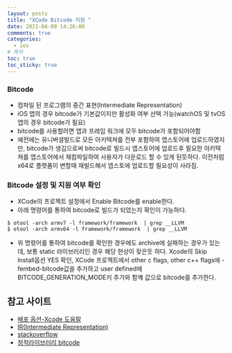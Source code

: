 ```yaml
---
layout: posts
title: "XCode Bitcode 지원 "
date: 2021-04-09 14:26:00
comments: true
categories:
  - ios
# 목차
toc: true
toc_sticky: true
---
```


### Bitcode
  * 컴파일 된 프로그램의 중간 표현(Intermediate Representation)
  * iOS 앱의 경우 bitcode가 기본값이지만 활성화 여부 선택 가능(watchOS 및 tvOS 앱의 경우 bitcode가 필요)
  * bitcode를 사용할려면 앱과 프레임 워크에 모두 bitcode가 포함되어야함
  * 예전에는 유니버셜빌드로 모든 아키텍쳐를 전부 포함하여 앱스토어에 업로드하였지만, bitcode가 생김으로써 bitcode로 빌드시 앱스토어에 업로드후 필요한 아키텍쳐를 앱스토어에서 재컴파일하여 사용자가 다운로드 할 수 있게 된듯하다. 이전처럼 x64로 플랫폼이 변할때 재빌드해서 앱스토에 업로드할 필요성이 사라짐.

### Bitcode 설정 및 지원 여부 확인
  * XCode의 프로젝트 설정에서 Enable Bitcode를 enable한다.
  * 아래 명령어를 통하여 bitcode로 빌드가 되었는지 확인이 가능하다.
  ```
  $ otool -arch armv7 -l framework/framework  | grep __LLVM
  $ otool -arch armv64 -l framework/framework  | grep __LLVM
  ```
  * 위 명령어를 통하여 bitcode를 확인한 경우에도 archive에 실패하는 경우가 있는데, 보통 static 라이브러리인 경우 해당 현상이 잦은듯 하다. Xcode의 Skip Install옵션 YES 확인, XCode 프로젝트에서 other c flags, other c++ flags에 -fembed-bitcode값을 추가하고 user defined에 BITCODE_GENERATION_MODE키 추가와 함꼐 값으로 bitcode를 추가한다.

## 참고 사이트

  - [배포 옵션-Xcode 도움말](https://help.apple.com/xcode/mac/11.0/index.html?localePath=en.lproj#/devde46df08a)
  - [IR(Intermediate Representation)](https://www.lazenca.net/pages/viewpage.action?pageId=6324673)
  - [stackoverflow](https://stackoverflow.com/questions/61824439/bitcode-bundle-could-not-be-generated-because)
  - [정적라이브러리 bitcode](https://oraora.tistory.com/entry/iOS-%ED%94%84%EB%A1%9C%EC%A0%9D%ED%8A%B8%EC%97%90%EC%84%9C-%EC%82%AC%EC%9A%A9%ED%95%98%EB%8A%94-%EC%A0%95%EC%A0%81-%EB%9D%BC%EC%9D%B4%EB%B8%8C%EB%9F%AC%EB%A6%AC%EB%8F%84-Bitcode-%EC%A0%81%EC%9A%A9)

  